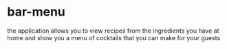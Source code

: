# bar-menu
the application allows you to view recipes from the ingredients you have at home and show you a menu of cocktails that you can make for your guests
